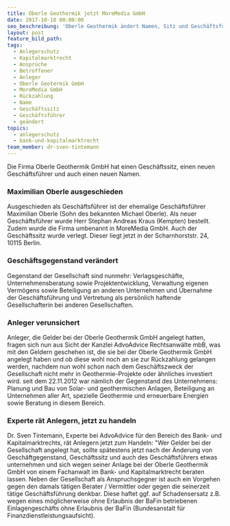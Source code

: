 ```yaml
---
title: Oberle Geothermik jetzt MoreMedia GmbH
date: 2017-10-10 00:00:00
seo_beschreibung: 'Oberle Geothermik ändert Namen, Sitz und Geschäftsführer'
layout: post
feature_bild_path:
tags:
  - Anlegerschutz
  - Kapitalmarktrecht
  - Ansprüche
  - Betroffener
  - Anleger
  - Oberle Geotermik GmbH
  - MoreMedia GmbH
  - Rückzahlung
  - Name
  - Geschäftssitz
  - Geschäftsführer
  - geändert
topics:
  - anlegerschutz
  - bank-und-kapitalmarktrecht
team_member: dr-sven-tintemann
---
```



Die Firma Oberle Geothermik GmbH hat einen Gesch&auml;ftssitz, einen neuen Gesch&auml;ftsf&uuml;hrer und auch einen neuen Namen.

### Maximilian Oberle ausgeschieden

Ausgeschieden als Gesch&auml;ftsf&uuml;hrer ist der ehemalige Gesch&auml;ftsf&uuml;hrer Maximilian Oberle (Sohn des bekannten Michael Oberle). Als neuer Gesch&auml;ftsf&uuml;hrer wurde Herr Stephan Andreas Kraus (Kempten) bestellt. Zudem wurde die Firma umbenannt in MoreMedia GmbH. Auch der Gesch&auml;ftssitz wurde verlegt. Dieser liegt jetzt in der Scharnhorststr. 24, 10115 Berlin.

### Gesch&auml;ftsgegenstand ver&auml;ndert

Gegenstand der Gesellschaft sind nunmehr: Verlagsgesch&auml;fte, Unternehmensberatung sowie Projektentwicklung, Verwaltung eigenen Verm&ouml;gens sowie Beteiligung an anderen Unternehmen und &Uuml;bernahme der Gesch&auml;ftsf&uuml;hrung und Vertretung als pers&ouml;nlich haftende Gesellschafterin bei anderen Gesellschaften.

### Anleger verunsichert

Anleger, die Gelder bei der Oberle Geothermik GmbH angelegt hatten, fragen sich nun aus Sicht der Kanzlei AdvoAdvice Rechtsanw&auml;lte mbB, was mit den Geldern geschehen ist, die sie bei der Oberle Geothermik GmbH angelegt haben und ob diese wohl noch an sie zur R&uuml;ckzahlung gelangen werden, nachdem nun wohl schon nach dem Gesch&auml;ftszweck der Gesellschaft nicht mehr in Geothermie-Projekte oder &auml;hnliches investiert wird. seit dem 22.11.2012 war n&auml;mlich der Gegenstand des Unternehmens: Planung und Bau von Solar- und geothermischen Anlagen, Beteiligung an Unternehmen aller Art, spezielle Geothermie und erneuerbare Energien sowie Beratung in diesem Bereich.

### Experte r&auml;t Anlegern, jetzt zu handeln

Dr. Sven Tintemann, Experte bei AdvoAdvice f&uuml;r den Bereich des Bank- und Kapitalmarktrechts, r&auml;t Anlegern jetzt zum Handeln: "Wer Gelder bei der Gesellschaft angelegt hat, sollte sp&auml;testens jetzt nach der &Auml;nderung von Gesch&auml;ftgegenstand, Gesch&auml;ftssitz und auch des Gesch&auml;ftsf&uuml;hrers etwas unternehmen und sich wegen seiner Anlage bei der Oberle Geothermik GmbH von einem Fachanwalt im Bank- und Kapitalmarktrecht beraten lassen. Neben der Gesellschaft als Anspruchsgegner ist auch ein Vorgehen gegen den damals t&auml;tigen Berater / Vermittler oder gegen die seinerzeit t&auml;tige Gesch&auml;ftsf&uuml;hrung denkbar. Diese haftet ggf. auf Schadensersatz z.B. wegen eines m&ouml;glicherweise ohne Erlaubnis der BaFin betriebenen Einlagengesch&auml;fts ohne Erlaubnis der BaFin (Bundesanstalt f&uuml;r Finanzdienstleistungsaufsicht).